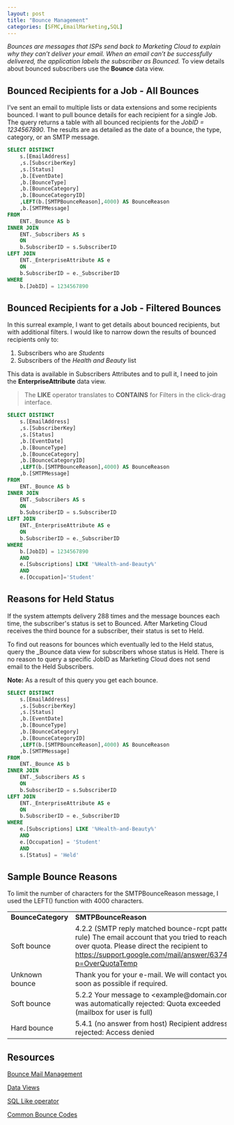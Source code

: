 ```yaml
---
layout: post
title: "Bounce Management"
categories: [SFMC,EmailMarketing,SQL]
---
```


_Bounces are messages that ISPs send back to Marketing Cloud to explain why they can’t deliver your email. When an email can’t be successfully delivered, the application labels the subscriber as Bounced._ To view details about bounced subscribers use the **Bounce** data view. 


## Bounced Recipients for a Job - All Bounces

I’ve sent an email to multiple lists or data extensions and some recipients bounced. I want to pull bounce details for each recipient for a single Job. The query returns a table with all bounced recipients for the _JobID = 1234567890_. The results are as detailed as the date of a bounce, the type, category, or an SMTP message.


```sql
SELECT DISTINCT
    s.[EmailAddress]
    ,s.[SubscriberKey]
    ,s.[Status]
    ,b.[EventDate]
    ,b.[BounceType]
    ,b.[BounceCategory]
    ,b.[BounceCategoryID]
    ,LEFT(b.[SMTPBounceReason],4000) AS BounceReason
    ,b.[SMTPMessage]
FROM
    ENT._Bounce AS b 
INNER JOIN
    ENT._Subscribers AS s
    ON
    b.SubscriberID = s.SubscriberID 
LEFT JOIN 
    ENT._EnterpriseAttribute AS e 
    ON
    b.SubscriberID = e._SubscriberID 
WHERE
    b.[JobID] = 1234567890
```

## Bounced Recipients for a Job - Filtered Bounces

In this surreal example, I want to get details about bounced recipients, but with additional filters. I would like to narrow down the results of bounced recipients only to:


1. Subscribers who are _Students_
2. Subscribers of the _Health and Beauty_ list

This data is available in Subscribers Attributes and to pull it, I need to join the **EnterpriseAttribute** data view.

>   The **LIKE** operator translates to **CONTAINS** for Filters in the click-drag interface. 


```sql
SELECT DISTINCT
    s.[EmailAddress]
    ,s.[SubscriberKey]
    ,s.[Status]
    ,b.[EventDate]
    ,b.[BounceType]
    ,b.[BounceCategory]
    ,b.[BounceCategoryID]
    ,LEFT(b.[SMTPBounceReason],4000) AS BounceReason
    ,b.[SMTPMessage]
FROM
    ENT._Bounce AS b
INNER JOIN
    ENT._Subscribers AS s
    ON
    b.SubscriberID = s.SubscriberID
LEFT JOIN
    ENT._EnterpriseAttribute AS e
    ON
    b.SubscriberID = e._SubscriberID 
WHERE
    b.[JobID] = 1234567890 
    AND
    e.[Subscriptions] LIKE '%Health-and-Beauty%'
    AND
    e.[Occupation]='Student'
```


## Reasons for Held Status

If the system attempts delivery 288 times and the message bounces each time, the subscriber's status is set to Bounced. After Marketing Cloud receives the third bounce for a subscriber, their status is set to Held.

To find out reasons for bounces which eventually led to the Held status, query the _Bounce data view for subscribers whose status is Held. There is no reason to query a specific JobID as Marketing Cloud does not send email to the Held Subscribers.

**Note:** As a result of this query you get each bounce.


```sql
SELECT DISTINCT
    s.[EmailAddress]
    ,s.[SubscriberKey]
    ,s.[Status]
    ,b.[EventDate]
    ,b.[BounceType]
    ,b.[BounceCategory]
    ,b.[BounceCategoryID]
    ,LEFT(b.[SMTPBounceReason],4000) AS BounceReason
    ,b.[SMTPMessage]
FROM
    ENT._Bounce AS b
INNER JOIN
    ENT._Subscribers AS s 
    ON
    b.SubscriberID = s.SubscriberID
LEFT JOIN
    ENT._EnterpriseAttribute AS e
    ON
    b.SubscriberID = e._SubscriberID
WHERE
    e.[Subscriptions] LIKE '%Health-and-Beauty%'
    AND
    e.[Occupation] = 'Student'
    AND
    s.[Status] = 'Held'
```



## Sample Bounce Reasons

To limit the number of characters for the SMTPBounceReason message, I used the LEFT() function with 4000 characters.


<table>
  <tr>
   <td><strong>BounceCategory</strong>
   </td>
   <td><strong>SMTPBounceReason</strong>
   </td>
  </tr>
  <tr>
   <td>Soft bounce
   </td>
   <td>4.2.2 (SMTP reply matched bounce-rcpt pattern rule) The email account that you tried to reach is over quota. Please direct the recipient to <a href="https://support.google.com/mail/answer/6374270?p=OverQuotaTemp">https://support.google.com/mail/answer/6374270?p=OverQuotaTemp</a>
   </td>
  </tr>
  <tr>
   <td>Unknown bounce
   </td>
   <td>Thank you for your e-mail. We will contact you as soon as possible if required.
   </td>
  </tr>
  <tr>
   <td>Soft bounce
   </td>
   <td>5.2.2  Your message to &lt;example@domain.com&gt; was automatically rejected:
Quota exceeded (mailbox for user is full)
   </td>
  </tr>
  <tr>
   <td>Hard bounce
   </td>
   <td>5.4.1 (no answer from host) Recipient address rejected: Access denied 
   </td>
  </tr>
</table>



## Resources

[Bounce Mail Management](https://sforce.co/2xRvK4W)

[Data Views](https://sforce.co/2QC1QIt)

[SQL Like operator](https://www.w3schools.com/sql/sql_like.asp)

[Common Bounce Codes](https://sforce.co/2J28dki)

